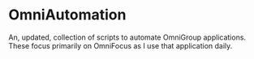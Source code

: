 # OmniAutomation
An, updated, collection of scripts to automate OmniGroup applications. These focus primarily on OmniFocus as I use that application daily. 
